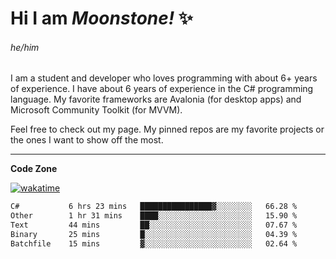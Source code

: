 
<!--
**MoonstoneStudios/MoonstoneStudios** is a ✨ _special_ ✨ repository because its `README.md` (this file) appears on your GitHub profile.

Here are some ideas to get you started:

- 🔭 I’m currently working on ...
- 🌱 I’m currently learning ...
- 👯 I’m looking to collaborate on ...
- 🤔 I’m looking for help with ...
- 💬 Ask me about ...
- 📫 How to reach me: ...
- 😄 Pronouns: ...
- ⚡ Fun fact: ...
-->

# Hi I am _Moonstone!_  ✨
###### he/him

I am a student and developer who loves programming with about 6+ years of experience. 
I have about 6 years of experience in the C# programming language. 
My favorite frameworks are Avalonia (for desktop apps) and Microsoft Community Toolkit (for MVVM).

Feel free to check out my page. My pinned repos are my favorite projects or the ones I want to show off the most. 

---

**Code Zone**


[![wakatime](https://wakatime.com/badge/user/35c755da-7226-42ef-89f9-892c03fbcf7e.svg?style=for-the-badge)](https://wakatime.com/@35c755da-7226-42ef-89f9-892c03fbcf7e)
<!--START_SECTION:waka-->

```txt
C#           6 hrs 23 mins   ████████████████▓░░░░░░░░   66.28 %
Other        1 hr 31 mins    ████░░░░░░░░░░░░░░░░░░░░░   15.90 %
Text         44 mins         ██░░░░░░░░░░░░░░░░░░░░░░░   07.67 %
Binary       25 mins         █░░░░░░░░░░░░░░░░░░░░░░░░   04.39 %
Batchfile    15 mins         ▓░░░░░░░░░░░░░░░░░░░░░░░░   02.64 %
```

<!--END_SECTION:waka-->
